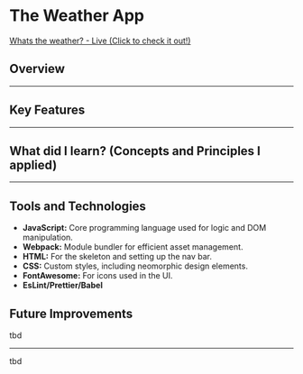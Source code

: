 # The Weather App

[Whats the weather? - Live (Click to check it out!)](https://atif-pathan.github.io/weather-app/)

## Overview

---

## Key Features

---

## What did I learn? (Concepts and Principles I applied)

---

## Tools and Technologies

- **JavaScript:** Core programming language used for logic and DOM manipulation.
- **Webpack:** Module bundler for efficient asset management.
- **HTML:** For the skeleton and setting up the nav bar.
- **CSS:** Custom styles, including neomorphic design elements.
- **FontAwesome:** For icons used in the UI.
- **EsLint/Prettier/Babel**

## Future Improvements

tbd

---

tbd
